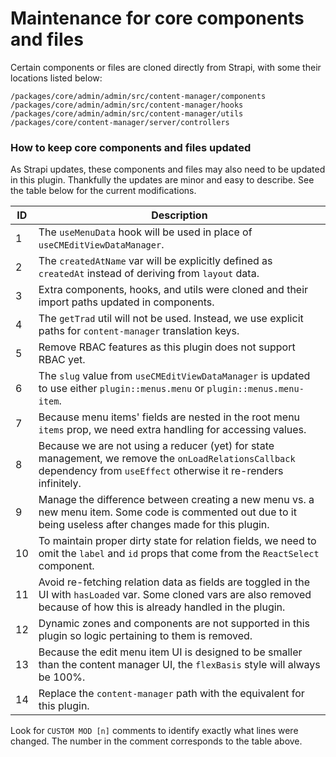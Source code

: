 # Maintenance for core components and files

Certain components or files are cloned directly from Strapi, with some their locations listed below:

```
/packages/core/admin/admin/src/content-manager/components
/packages/core/admin/admin/src/content-manager/hooks
/packages/core/admin/admin/src/content-manager/utils
/packages/core/content-manager/server/controllers
```

### How to keep core components and files updated

As Strapi updates, these components and files may also need to be updated in this plugin. Thankfully the updates are minor and easy to describe. See the table below for the current modifications.

| ID | Description |
|-|-|
| 1 | The `useMenuData` hook will be used in place of `useCMEditViewDataManager`. |
| 2 | The `createdAtName` var will be explicitly defined as `createdAt` instead of deriving from `layout` data. |
| 3 | Extra components, hooks, and utils were cloned and their import paths updated in components. |
| 4 | The `getTrad` util will not be used. Instead, we use explicit paths for `content-manager` translation keys. |
| 5 | Remove RBAC features as this plugin does not support RBAC yet. |
| 6 | The `slug` value from `useCMEditViewDataManager` is updated to use either `plugin::menus.menu` or `plugin::menus.menu-item`. |
| 7 | Because menu items' fields are nested in the root menu `items` prop, we need extra handling for accessing values. |
| 8 | Because we are not using a reducer (yet) for state management, we remove the `onLoadRelationsCallback` dependency from `useEffect` otherwise it re-renders infinitely. |
| 9 | Manage the difference between creating a new menu vs. a new menu item. Some code is commented out due to it being useless after changes made for this plugin. |
| 10 | To maintain proper dirty state for relation fields, we need to omit the `label` and `id` props that come from the `ReactSelect` component. |
| 11 | Avoid re-fetching relation data as fields are toggled in the UI with `hasLoaded` var. Some cloned vars are also removed because of how this is already handled in the plugin. |
| 12 | Dynamic zones and components are not supported in this plugin so logic pertaining to them is removed. |
| 13 | Because the edit menu item UI is designed to be smaller than the content manager UI, the `flexBasis` style will always be 100%. |
| 14 | Replace the `content-manager` path with the equivalent for this plugin. |

Look for `CUSTOM MOD [n]` comments to identify exactly what lines were changed. The number in the comment corresponds to the table above.
